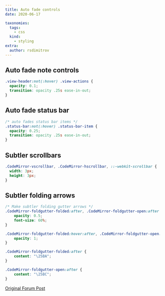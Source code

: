 ```yaml
---
title: Auto fade controls
date: 2020-06-17

taxonomies:
  tags:
    - css
  kind:
    - styling
extra:
  author: rsdimitrov
---
```


## Auto fade note controls

```css
.view-header:not(:hover) .view-actions {
  opacity: 0.1;
  transition: opacity .25s ease-in-out;
}
```

## Auto fade status bar

```css
/* auto fades status bar items */
.status-bar:not(:hover) .status-bar-item {
  opacity: 0.25;
  transition: opacity .25s ease-in-out;
}
```

## Subtler scrollbars

```css
.CodeMirror-vscrollbar, .CodeMirror-hscrollbar, ::-webkit-scrollbar {
  width: 3px;
  height: 3px;
}
```

## Subtler folding arrows

```css
/* Make subtler folding gutter arrows */
.CodeMirror-foldgutter-folded:after, .CodeMirror-foldgutter-open:after {
    opacity: 0.5;
    font-size: 60%;
}

.CodeMirror-foldgutter-folded:hover:after, .CodeMirror-foldgutter-open:hover:after {
    opacity: 1;
}

.CodeMirror-foldgutter-folded:after {
    content: "\25BA";    
}

.CodeMirror-foldgutter-open:after {
    content: "\25BC";    
}

```

[Original Forum Post](https://forum.obsidian.md/t/meta-post-common-css-hacks/1978/10)